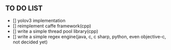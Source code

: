 
## TO DO LIST

- [] yolov3 implementation  
- [] reimplement caffe framework(cpp)
- [] write a simple thread pool library(cpp)
- [] write a simple regex engine(java, c, c sharp, python, even objective-c, not decided yet)


